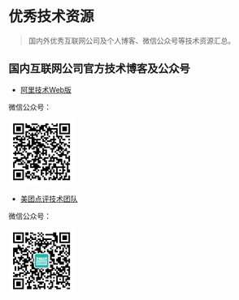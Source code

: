 # 优秀技术资源

> 国内外优秀互联网公司及个人博客、微信公众号等技术资源汇总。

## 国内互联网公司官方技术博客及公众号

- [阿里技术Web版](https://yq.aliyun.com/teams/111)

微信公众号：

<img src="./images/alitech.bmp" width="130" height="130" alt="阿里技术"/>

- [美团点评技术团队](https://tech.meituan.com/)

微信公众号：

<img src="./images/meituantech.jpg" width="130" height="130" alt="美团点评技术团队"/>
